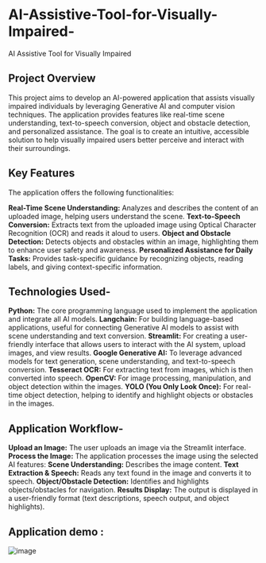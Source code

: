 # AI-Assistive-Tool-for-Visually-Impaired-
 AI Assistive Tool for Visually Impaired 

## Project Overview
This project aims to develop an AI-powered application that assists visually impaired individuals by leveraging Generative AI and computer vision techniques. The application provides features like real-time scene understanding, text-to-speech conversion, object and obstacle detection, and personalized assistance. The goal is to create an intuitive, accessible solution to help visually impaired users better perceive and interact with their surroundings.

## Key Features
The application offers the following functionalities:

**Real-Time Scene Understanding:** Analyzes and describes the content of an uploaded image, helping users understand the scene.
**Text-to-Speech Conversion:** Extracts text from the uploaded image using Optical Character Recognition (OCR) and reads it aloud to users.
**Object and Obstacle Detection:** Detects objects and obstacles within an image, highlighting them to enhance user safety and awareness.
**Personalized Assistance for Daily Tasks:** Provides task-specific guidance by recognizing objects, reading labels, and giving context-specific information.

## Technologies Used-

**Python:** The core programming language used to implement the application and integrate all AI models.
**Langchain:** For building language-based applications, useful for connecting Generative AI models to assist with scene understanding and text conversion.
**Streamlit:** For creating a user-friendly interface that allows users to interact with the AI system, upload images, and view results.
**Google Generative AI:** To leverage advanced models for text generation, scene understanding, and text-to-speech conversion.
**Tesseract OCR:** For extracting text from images, which is then converted into speech.
**OpenCV:** For image processing, manipulation, and object detection within the images.
**YOLO (You Only Look Once):** For real-time object detection, helping to identify and highlight objects or obstacles in the images.


## Application Workflow-
**Upload an Image:** The user uploads an image via the Streamlit interface.
**Process the Image:** The application processes the image using the selected AI features:
**Scene Understanding:** Describes the image content.
**Text Extraction & Speech:** Reads any text found in the image and converts it to speech.
**Object/Obstacle Detection:** Identifies and highlights objects/obstacles for navigation.
**Results Display:** The output is displayed in a user-friendly format (text descriptions, speech output, and object highlights).


## Application demo : 

![image](https://github.com/user-attachments/assets/8429376f-da62-4dbd-be8c-a582c6bd8a8c)
